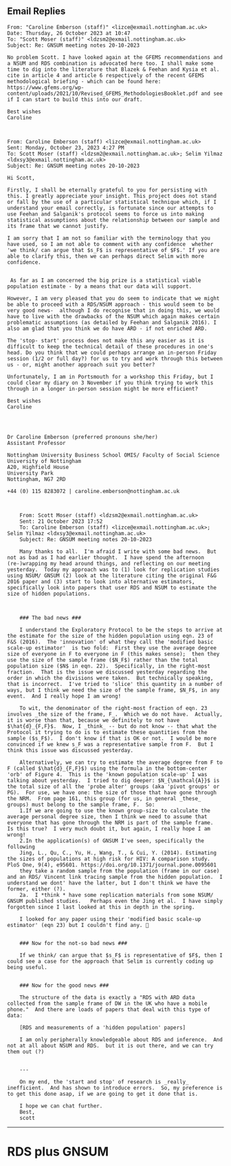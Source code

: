 





## Email Replies


    From: "Caroline Emberson (staff)" <lizce@exmail.nottingham.ac.uk>
    Date: Thursday, 26 October 2023 at 10:47
    To: "Scott Moser (staff)" <ldzsm2@exmail.nottingham.ac.uk>
    Subject: Re: GNSUM meeting notes 20-10-2023

    No problem Scott. I have looked again at the GFEMS recommendations and a NSUM and RDS combination is advocated here too. I shall make some time to dig into the literature that Blazek & Feehan and Kysia et al. cite in article 4 and article 6 respectively of the recent GFEMS methodological briefing - which can be found here: https://www.gfems.org/wp-content/uploads/2021/10/Revised_GFEMS_MethodologiesBooklet.pdf and see if I can start to build this into our draft.

    Best wishes
    Caroline



    From: Caroline Emberson (staff) <lizce@exmail.nottingham.ac.uk>
    Sent: Monday, October 23, 2023 4:27 PM
    To: Scott Moser (staff) <ldzsm2@exmail.nottingham.ac.uk>; Selim Yilmaz <ldxsy3@exmail.nottingham.ac.uk>
    Subject: Re: GNSUM meeting notes 20-10-2023

    Hi Scott,

    Firstly, I shall be eternally grateful to you for persisting with this. I greatly appreciate your insight. This project does not stand or fall by the use of a particular statistical technique which, if I understand your email correctly, is fortunate since our attempts to  use Feehan and Salganik's protocol seems to force us into making statistical assumptions about the relationship between our sample and its frame that we cannot justify.

    I am sorry that I am not so familiar with the terminology that you have used, so I am not able to comment with any confidence  whether 'we think/ can argue that $s_F$ is representative of $F$.' If you are able to clarify this, then we can perhaps direct Selim with more confidence.


     As far as I am concerned the big prize is a statistical viable population estimate - by a means that our data will support.

    However, I am very pleased that you do seem to indicate that we might be able to proceed with a RDS/NSUM approach - this would seem to be very good news-  although I do recognise that in doing this, we would have to live with the drawbacks of the NSUM which again makes certain problematic assumptions (as detailed by Feehan and Salganik 2016). I also am glad that you think we do have ARD - if not enriched ARD.

    The 'stop- start' process does not make this any easier as it is difficult to keep the technical detail of these procedures in one's head. Do you think that we could perhaps arrange an in-person Friday session (1/2 or full day?) for us to try and work through this between us - or, might another approach suit you better?

    Unfortunately, I am in Portsmouth for a workshop this Friday, but I could clear my diary on 3 November if you think trying to work this through in a longer in-person session might be more efficient?

    Best wishes
    Caroline




    Dr Caroline Emberson (preferred pronouns she/her)
    Assistant Professor

    Nottingham University Business School OMIS/ Faculty of Social Science
    University of Nottingham
    A20, Highfield House
    University Park
    Nottingham, NG7 2RD

    +44 (0) 115 8283072 | caroline.emberson@nottingham.ac.uk



        From: Scott Moser (staff) <ldzsm2@exmail.nottingham.ac.uk>
        Sent: 21 October 2023 17:52
        To: Caroline Emberson (staff) <lizce@exmail.nottingham.ac.uk>; Selim Yilmaz <ldxsy3@exmail.nottingham.ac.uk>
        Subject: Re: GNSUM meeting notes 20-10-2023

        Many thanks to all.  I'm afraid I write with some bad news.  But not as bad as I had earlier thought.  I have spend the afternoon (re-)wrapping my head around things, and reflecting on our meeting yesterday.  Today my approach was to (1) look for replication studies using NSUM/ GNSUM (2) look at the literature citing the original F&G 2016 paper and (3) start to look into alternative estimators, specifically look into papers that user RDS and NSUM to estimate the size of hidden populations.



        ### The bad news ###

        I understand the Exploratory Protocol to be the steps to arrive at the estimate for the size of the hidden population using eqn. 23 of F&S (2016).  The 'innovation' of what they call the 'modified basic scale-up estimator'  is two fold:  First they use the average degree size of everyone in F to everyone in F (this makes sense);  then they use the size of the sample frame ($N_F$) rather than the total population size ($N$ in eqn. 22).  Specifically, in the right-most fraction.  That is the issue we discussed yesterday regarding the order in which the divisions were taken.  But technically speaking, that is incorrect.  I've tried to 'slice' this quantity in a number of ways, but I think we need the size of the sample frame, $N_F$, in any event.  And I really hope I am wrong!

        To wit, the denominator of the right-most fraction of eqn. 23 involves _the size of the frame, F_.  Which we do not have.  Actually, it is worse than that, because we definitely to not have $\hat{d}_{F,F}$.  Now, I _think_ -- but do not know -- that what the Protocol it trying to do is to estimate these quantities from the sample ($s_F$).  I don't know if that is OK or not.  I would be more convinced if we knew s_F was a representative sample from F.  But I think this issue was discussed yesterday.

        Alternatively, we can try to estimate the average degree from F to F (called $\hat{d}_{F,F}$) using the formula in the bottom-center 'orb' of Figure 4.  This is the 'known population scale-up' I was talking about yesterday.  I tried to dig deeper: $N_{\mathcal{A}}$ is the total size of all the 'probe alter' groups (aka 'pivot groups' or PG).  For use, we have one: the size of those that have gone through the NRM.  From page 161, this group (for us, in general _these_ groups) must belong to the sample frame, F.  So:
        1.If we are going to use the known group-size to calculate the average personal degree size, then I think we need to assume that everyone that has gone through the NRM is part of the sample frame.  Is this true?  I very much doubt it, but again, I really hope I am wrong!
        2.In the application(s) of GNSUM I've seen, specifically the following
        Jing, L., Qu, C., Yu, H., Wang, T., & Cui, Y. (2014). Estimating the sizes of populations at high risk for HIV: A comparison study. PloS One, 9(4), e95601. https://doi.org/10.1371/journal.pone.0095601
        they take a random sample from the population (frame in our case) and an RDS/ Vincent link tracing sample from the hidden population.  I understand we dont' have the latter, but I don't think we have the former, either (?).
        2a.  I *think * have some replication materials from some NSUM/ GNSUM published studies.   Perhaps even the Jing et al.  I have simply forgotten since I last looked at this in depth in the spring.

        I looked for any paper using their 'modified basic scale-up estimator' (eqn 23) but I couldn't find any. 🙁


        ### Now for the not-so bad news ###

        If we think/ can argue that $s_F$ is representative of $F$, then I could see a case for the approach that Selim is currently coding up being useful.


        ### Now for the good news ###

        The structure of the data is exactly a "RDS with ARD data collected from the sample frame of DW in the UK who have a mobile phone."  And there are loads of papers that deal with this type of data:

        [RDS and measurements of a 'hidden population' papers]

        I am only peripherally knowledgeable about RDS and inference.  And not at all about NSUM and RDS.  but it is out there, and we can try them out (?)


        ---

        On my end, the 'start and stop' of research is _really_ inefficient.  And has shown to introduce errors.  So, my preference is to get this done asap, if we are going to get it done that is.

        I hope we can chat further.
        Best,
        scott


---

# RDS plus GNSUM
